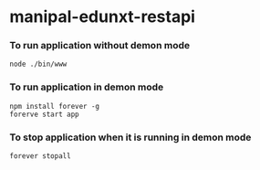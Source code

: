 # manipal-edunxt-restapi

### To run application without demon mode
    
    node ./bin/www
    
### To run application in demon mode

    npm install forever -g
    forerve start app
    
### To stop application when it is running in demon mode
    forever stopall